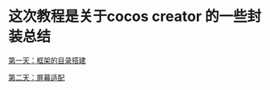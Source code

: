 # 这次教程是关于cocos creator 的一些封装总结

[第一天：框架的目录搭建](https://www.cnblogs.com/xiaoxiong1986/p/14090829.html)

[第二天：屏幕适配](https://github.com/sanzhixiong1986/cccMVC/blob/main/README1.md)

